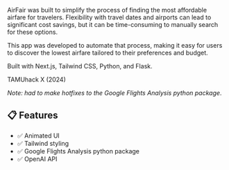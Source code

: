AirFair was built to simplify the process of finding the most affordable airfare for travelers. Flexibility with travel dates and airports can lead to significant cost savings, but it can be time-consuming to manually search for these options. 

This app was developed to automate that process, making it easy for users to discover the lowest airfare tailored to their preferences and budget.

Built with Next.js, Tailwind CSS, Python, and Flask.

TAMUhack X (2024)

*Note: had to make hotfixes to the Google Flights Analysis python package*.

## 📋 Features

- ✅ Animated UI
- ✅ Tailwind styling
- ✅ Google Flights Analysis python package
- ✅ OpenAI API
